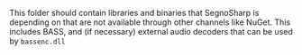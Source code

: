 This folder should contain libraries and binaries that SegnoSharp is depending on that are not available through other channels like NuGet.
This includes BASS, and (if necessary) external audio decoders that can be used by `bassenc.dll`
